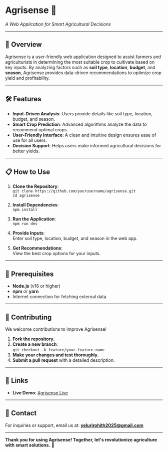 # **Agrisense 🌾**  
*A Web Application for Smart Agricultural Decisions*  

---

## **🚀 Overview**  
Agrisense is a user-friendly web application designed to assist farmers and agriculturists in determining the most suitable crop to cultivate based on key inputs. By analyzing factors such as **soil type**, **location**, **budget**, and **season**, Agrisense provides data-driven recommendations to optimize crop yield and profitability.  

---

## **🛠 Features**  
- **Input-Driven Analysis**: Users provide details like soil type, location, budget, and season.  
- **Smart Crop Prediction**: Advanced algorithms analyze the data to recommend optimal crops.  
- **User-Friendly Interface**: A clean and intuitive design ensures ease of use for all users.  
- **Decision Support**: Helps users make informed agricultural decisions for better yields.  

---

## **📋 How to Use**  
1. **Clone the Repository**:  
   `git clone https://github.com/yourusername/agrisense.git`  
   `cd agrisense`  

2. **Install Dependencies**:  
   `npm install`  

3. **Run the Application**:  
   `npm run dev`  

4. **Provide Inputs**:  
   Enter soil type, location, budget, and season in the web app.  

5. **Get Recommendations**:  
   View the best crop options for your inputs.  

---

## **🛑 Prerequisites**  
- **Node.js** (v16 or higher)  
- **npm** or **yarn**  
- Internet connection for fetching external data.  

---

## **🤝 Contributing**  
We welcome contributions to improve Agrisense!  

1. **Fork the repository.**  
2. **Create a new branch**:  
   `git checkout -b feature/your-feature-name`  
3. **Make your changes and test thoroughly.**  
4. **Submit a pull request** with a detailed description.  

---

## **🔗 Links**  
- **Live Demo**: [Agrisense Live](https://agri-sense-sip.vercel.app/)  

---

## **📧 Contact**  
For inquiries or support, email us at: **yelurirohith2025@gmail.com**  

---

**Thank you for using Agrisense! Together, let's revolutionize agriculture with smart solutions.** 🌱  
